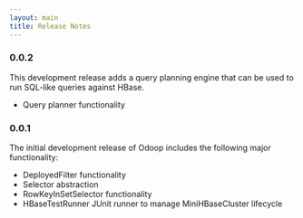 ```yaml
---
layout: main
title: Release Notes
---
```


### 0.0.2

This development release adds a query planning engine that can be used to
run SQL-like queries against HBase.

* Query planner functionality

### 0.0.1

The initial development release of Odoop includes the following major
functionality:

* DeployedFilter functionality
* Selector abstraction
* RowKeyInSetSelector functionality
* HBaseTestRunner JUnit runner to manage MiniHBaseCluster lifecycle
